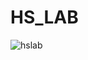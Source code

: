 # HS_LAB
![hslab](https://user-images.githubusercontent.com/67187417/177879007-2c874196-403e-4e73-bb21-c0d8712cfeeb.png)
